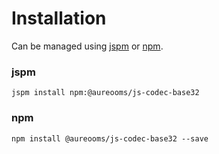 # Installation

Can be managed using
[jspm](http://jspm.io)
or [npm](https://github.com/npm/npm).

### jspm
```terminal
jspm install npm:@aureooms/js-codec-base32
```

### npm
```terminal
npm install @aureooms/js-codec-base32 --save
```
